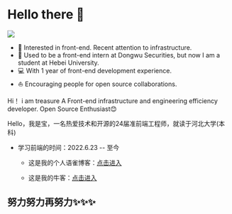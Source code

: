 # Hello there 👋

![](https://github.com/halfrost/halfrost/blob/master/icons/header_1.png)

* 🧐   Interested in front-end. Recent attention to infrastructure.
* 💼   Used to be a front-end intern at Dongwu Securities, but now I am a student at Hebei University.
* 💻   With 1 year of front-end development experience.
* ⛵   Encouraging people for open source collaborations.

Hi！ i am treasure 
A Front-end infrastructure and engineering efficiency developer. Open Source Enthusiast😊 

Hello，我是宝，一名热爱技术和开源的24届准前端工程师，就读于河北大学(本科)

-   学习前端的时间：2022.6.23 -- 至今  


    -   这是我的个人语雀博客：[点击进入](https://www.yuque.com/mashangyou-enl2s)  

    -   这是我的牛客：[点击进入](https://www.nowcoder.com/users/865089147)  


## 努力努力再努力✨✨✨

